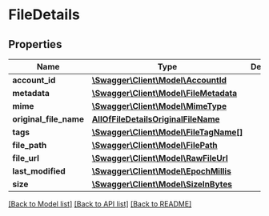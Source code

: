 # FileDetails

## Properties
Name | Type | Description | Notes
------------ | ------------- | ------------- | -------------
**account_id** | [**\Swagger\Client\Model\AccountId**](AccountId.md) |  | 
**metadata** | [**\Swagger\Client\Model\FileMetadata**](FileMetadata.md) |  | 
**mime** | [**\Swagger\Client\Model\MimeType**](MimeType.md) |  | 
**original_file_name** | [**AllOfFileDetailsOriginalFileName**](AllOfFileDetailsOriginalFileName.md) |  | 
**tags** | [**\Swagger\Client\Model\FileTagName[]**](FileTagName.md) |  | 
**file_path** | [**\Swagger\Client\Model\FilePath**](FilePath.md) |  | 
**file_url** | [**\Swagger\Client\Model\RawFileUrl**](RawFileUrl.md) |  | 
**last_modified** | [**\Swagger\Client\Model\EpochMillis**](EpochMillis.md) |  | 
**size** | [**\Swagger\Client\Model\SizeInBytes**](SizeInBytes.md) |  | 

[[Back to Model list]](../../README.md#documentation-for-models) [[Back to API list]](../../README.md#documentation-for-api-endpoints) [[Back to README]](../../README.md)

